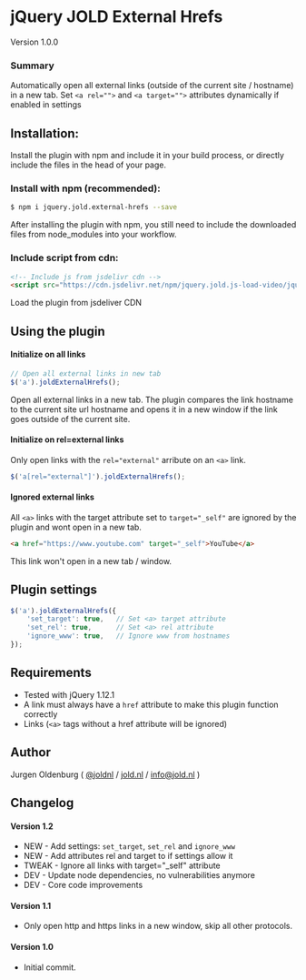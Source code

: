 # jQuery JOLD External Hrefs

Version 1.0.0

### Summary

Automatically open all external links (outside of the current site / hostname) in a new tab. 
Set `<a rel="">` and `<a target="">` attributes dynamically if enabled in settings 


## Installation:
Install the plugin with npm and include it in your build process, or directly include the files in the head of your page.

### Install with npm (recommended):

```bash
$ npm i jquery.jold.external-hrefs --save

```

After installing the plugin with npm, you still need to include the downloaded files from node_modules into your workflow.


### Include script from cdn:

```html
<!-- Include js from jsdelivr cdn -->
<script src="https://cdn.jsdelivr.net/npm/jquery.jold.js-load-video/jquery.jold.js-load-video.min.js"></script>

```

Load the plugin from jsdeliver CDN


## Using the plugin

#### Initialize on all links

```js
// Open all external links in new tab
$('a').joldExternalHrefs();
```

Open all external links in a new tab. The plugin compares the link hostname to the current site url hostname and opens it in a new window if the link goes outside of the current site.

#### Initialize on rel=external links

Only open links with the `rel="external"` arribute on an `<a>` link.

```js
$('a[rel="external"]').joldExternalHrefs();
 ```

#### Ignored external links
All `<a>` links with the target attribute set to `target="_self"` are ignored by the plugin and wont open in a new tab.

```html
<a href="https://www.youtube.com" target="_self">YouTube</a>
```

This link won't open in a new tab / window.

## Plugin settings

```js
$('a').joldExternalHrefs({
    'set_target': true,   // Set <a> target attribute
    'set_rel': true,      // Set <a> rel attribute
    'ignore_www': true,   // Ignore www from hostnames
});
```


## Requirements

- Tested with jQuery 1.12.1
- A link must always have a `href` attribute to make this plugin function correctly
- Links (`<a>` tags without a href attribute will be ignored)


## Author

Jurgen Oldenburg ( [@joldnl](http://twitter.com/joldnl) / [jold.nl](https://www.jold.nl) / [info@jold.nl](info@jold.nl) )

## Changelog


#### Version 1.2

* NEW - Add settings: `set_target`, `set_rel` and `ignore_www`
* NEW - Add attributes rel and target to <a> if settings allow it
* TWEAK - Ignore all links with target="_self" attribute
* DEV - Update node dependencies, no vulnerabilities anymore
* DEV - Core code improvements


#### Version 1.1

* Only open http and https links in a new window, skip all other protocols.


#### Version 1.0

* Initial commit.
